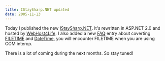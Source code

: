 ```yaml
---
title: IStaySharp.NET updated
date: 2005-11-13
---
```


Today I published the new [IStaySharp.NET](http://www.istaysharp.net/). It's rewritten in ASP.NET 2.0 and hosted by [WebHost4Life](http://www.webhost4life.com/). I also added a new [FAQ](http://www.istaysharp.net/Article.aspx?id=003) entry about coverting [FILETIME](http://msdn.microsoft.com/library/default.asp?url=/library/en-us/sysinfo/base/filetime_str.asp) and [DateTime](http://msdn.microsoft.com/library/default.asp?url=/library/en-us/cpref/html/frlrfsystemdatetimeclasstopic.asp), you will encounter FILETIME when you are using COM interop.

There is a lot of coming during the next months. So stay tuned!
